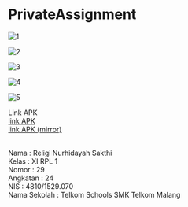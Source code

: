 # PrivateAssignment

![1](https://github.com/religins/PrivateAssignment/blob/master/WhatsApp%20Image%202017-05-21%20at%2002.31.36%20(1).jpeg) <br>

![2](https://github.com/religins/PrivateAssignment/blob/master/WhatsApp%20Image%202017-05-21%20at%2002.31.36%20(2).jpeg) <br>

![3](https://github.com/religins/PrivateAssignment/blob/master/WhatsApp%20Image%202017-05-21%20at%2002.31.36%20(3).jpeg) <br>

![4](https://github.com/religins/PrivateAssignment/blob/master/WhatsApp%20Image%202017-05-21%20at%2002.31.36%20(4).jpeg) <br>

![5](https://github.com/religins/PrivateAssignment/blob/master/WhatsApp%20Image%202017-05-21%20at%2002.31.36.jpeg) <br>

Link APK <br>
[link APK](https://docs.google.com/uc?export=download&id=0B7DPhAqRdxBkY2poeVNwNVZtckE) <br>
[link APK (mirror)](https://docs.google.com/uc?export=download&id=0B7oSPH8d9q3Fci1TdlM1V2NVRzA)
<br><br>

Nama : Religi Nurhidayah Sakthi <br>
Kelas : XI RPL 1 <br>
Nomor : 29 <br>
Angkatan : 24 <br>
NIS : 4810/1529.070 <br> 
Nama Sekolah : Telkom Schools SMK Telkom Malang
